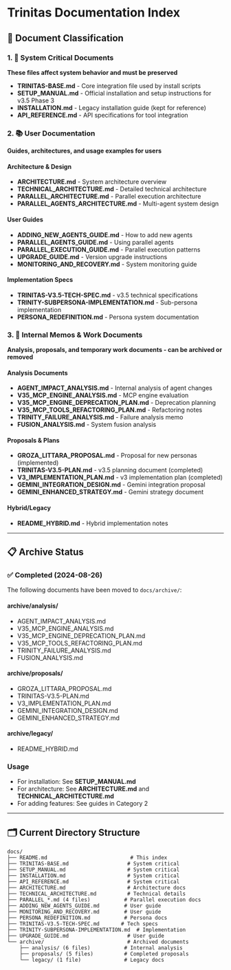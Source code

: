 # Trinitas Documentation Index

## 📁 Document Classification

### 1. 🔧 System Critical Documents
**These files affect system behavior and must be preserved**

- **TRINITAS-BASE.md** - Core integration file used by install scripts
- **SETUP_MANUAL.md** - Official installation and setup instructions for v3.5 Phase 3
- **INSTALLATION.md** - Legacy installation guide (kept for reference)
- **API_REFERENCE.md** - API specifications for tool integration

### 2. 📚 User Documentation
**Guides, architectures, and usage examples for users**

#### Architecture & Design
- **ARCHITECTURE.md** - System architecture overview
- **TECHNICAL_ARCHITECTURE.md** - Detailed technical architecture
- **PARALLEL_ARCHITECTURE.md** - Parallel execution architecture
- **PARALLEL_AGENTS_ARCHITECTURE.md** - Multi-agent system design

#### User Guides
- **ADDING_NEW_AGENTS_GUIDE.md** - How to add new agents
- **PARALLEL_AGENTS_GUIDE.md** - Using parallel agents
- **PARALLEL_EXECUTION_GUIDE.md** - Parallel execution patterns
- **UPGRADE_GUIDE.md** - Version upgrade instructions
- **MONITORING_AND_RECOVERY.md** - System monitoring guide

#### Implementation Specs
- **TRINITAS-V3.5-TECH-SPEC.md** - v3.5 technical specifications
- **TRINITY-SUBPERSONA-IMPLEMENTATION.md** - Sub-persona implementation
- **PERSONA_REDEFINITION.md** - Persona system documentation

### 3. 📝 Internal Memos & Work Documents
**Analysis, proposals, and temporary work documents - can be archived or removed**

#### Analysis Documents
- **AGENT_IMPACT_ANALYSIS.md** - Internal analysis of agent changes
- **V35_MCP_ENGINE_ANALYSIS.md** - MCP engine evaluation
- **V35_MCP_ENGINE_DEPRECATION_PLAN.md** - Deprecation planning
- **V35_MCP_TOOLS_REFACTORING_PLAN.md** - Refactoring notes
- **TRINITY_FAILURE_ANALYSIS.md** - Failure analysis memo
- **FUSION_ANALYSIS.md** - System fusion analysis

#### Proposals & Plans
- **GROZA_LITTARA_PROPOSAL.md** - Proposal for new personas (implemented)
- **TRINITAS-V3.5-PLAN.md** - v3.5 planning document (completed)
- **V3_IMPLEMENTATION_PLAN.md** - v3 implementation plan (completed)
- **GEMINI_INTEGRATION_DESIGN.md** - Gemini integration proposal
- **GEMINI_ENHANCED_STRATEGY.md** - Gemini strategy document

#### Hybrid/Legacy
- **README_HYBRID.md** - Hybrid implementation notes

---

## 📋 Archive Status

### ✅ Completed (2024-08-26)
The following documents have been moved to `docs/archive/`:

#### archive/analysis/
- AGENT_IMPACT_ANALYSIS.md
- V35_MCP_ENGINE_ANALYSIS.md
- V35_MCP_ENGINE_DEPRECATION_PLAN.md
- V35_MCP_TOOLS_REFACTORING_PLAN.md
- TRINITY_FAILURE_ANALYSIS.md
- FUSION_ANALYSIS.md

#### archive/proposals/
- GROZA_LITTARA_PROPOSAL.md
- TRINITAS-V3.5-PLAN.md
- V3_IMPLEMENTATION_PLAN.md
- GEMINI_INTEGRATION_DESIGN.md
- GEMINI_ENHANCED_STRATEGY.md

#### archive/legacy/
- README_HYBRID.md

### Usage
- For installation: See **SETUP_MANUAL.md**
- For architecture: See **ARCHITECTURE.md** and **TECHNICAL_ARCHITECTURE.md**
- For adding features: See guides in Category 2

---

## 🗂️ Current Directory Structure

```
docs/
├── README.md                           # This index
├── TRINITAS-BASE.md                   # System critical
├── SETUP_MANUAL.md                    # System critical
├── INSTALLATION.md                    # System critical
├── API_REFERENCE.md                   # System critical
├── ARCHITECTURE.md                    # Architecture docs
├── TECHNICAL_ARCHITECTURE.md          # Technical details
├── PARALLEL_*.md (4 files)           # Parallel execution docs
├── ADDING_NEW_AGENTS_GUIDE.md        # User guide
├── MONITORING_AND_RECOVERY.md        # User guide
├── PERSONA_REDEFINITION.md           # Persona docs
├── TRINITAS-V3.5-TECH-SPEC.md       # Tech specs
├── TRINITY-SUBPERSONA-IMPLEMENTATION.md  # Implementation
├── UPGRADE_GUIDE.md                   # User guide
└── archive/                           # Archived documents
    ├── analysis/ (6 files)           # Internal analysis
    ├── proposals/ (5 files)          # Completed proposals
    └── legacy/ (1 file)              # Legacy docs
```